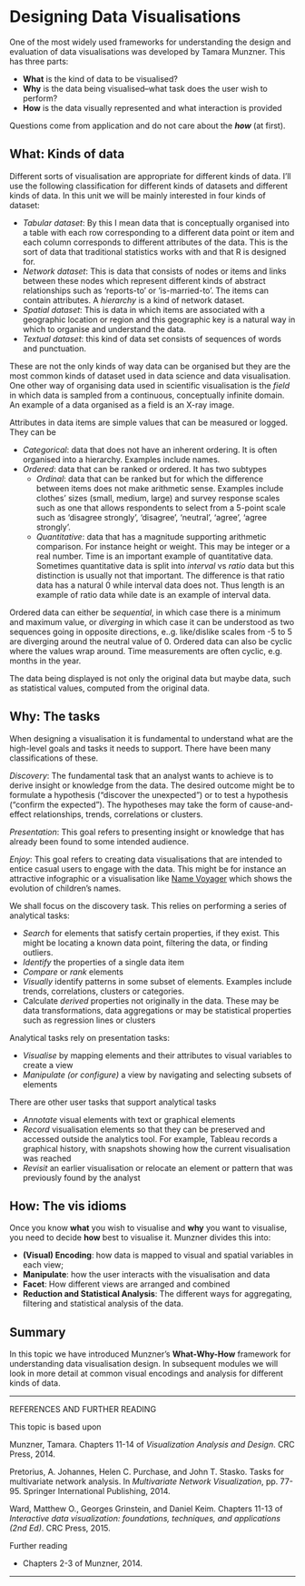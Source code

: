 # Designing Data Visualisations

One of the most widely used frameworks for understanding the design and evaluation of data visualisations was developed by Tamara Munzner. This has three parts:

* **What** is the kind of data to be visualised?
* **Why** is the data being visualised–what task does the user wish to perform?
* **How** is the data visually represented and what interaction is provided

Questions come from application and do not care about the ***how*** (at first).

## What: Kinds of data

Different sorts of visualisation are appropriate for different kinds of data. I’ll use the following classification for different kinds of datasets and different kinds of data. In this unit we will be mainly interested in four kinds of dataset:

* *Tabular dataset*: By this I mean data that is conceptually organised into a table with each row corresponding to a different data point or item and each column corresponds to different attributes of the data. This is the sort of data that traditional statistics works with and that R is designed for.
* *Network dataset*: This is data that consists of nodes or items  and links between these nodes which represent different kinds of abstract relationships such as ‘reports-to’ or ‘is-married-to’. The items can contain attributes. A *hierarchy* is a kind of network dataset.
* *Spatial dataset*: This is data in which items are associated with a geographic location or region and this geographic key is a natural way in which to organise and understand the data.
* *Textual dataset*: this kind of data set consists of sequences of words and punctuation.

These are not the only kinds of way data can be organised but they are the most common kinds of dataset used in data science and data visualisation. One other way of organising data used in scientific visualisation is the _field_ in which data is sampled from a continuous, conceptually infinite domain.  An example of a data organised as a field is an X-ray image.

Attributes in data items are simple values that can be measured or logged. They can be

* *Categorical*: data that does not have an inherent ordering. It is often organised into a hierarchy. Examples include names.
* *Ordered*: data that can be ranked or ordered. It has two subtypes
    + *Ordinal*: data that can be ranked but for which the difference between items does not make arithmetic sense. Examples include clothes’ sizes (small, medium, large) and survey response scales such as one that allows respondents to select from a 5-point scale such as  ‘disagree strongly’, ‘disagree’, ‘neutral’, ‘agree’, ‘agree strongly’.
    + *Quantitative*: data that has a magnitude supporting arithmetic comparison. For instance height or weight. This may be integer or a real number. Time is an important example of quantitative data. Sometimes quantitative data is split into _interval_ vs _ratio_ data but this distinction is usually not that important. The difference is that ratio data has a natural 0 while interval data does not. Thus length is an example of ratio data while date is an example of interval data.
    
Ordered data can either be _sequential_, in which case there is a minimum and maximum value, or _diverging_ in which case it can be understood as two sequences going in opposite directions, e..g. like/dislike scales from -5 to 5 are diverging around the neutral value of 0. Ordered data can also be cyclic where the values wrap around. Time measurements are often cyclic, e.g. months in the year.

The data being displayed is not only the original data but maybe data, such as statistical values, computed from the original data.

## Why: The tasks

When designing a visualisation it is fundamental to understand what are the high-level goals and tasks it needs to support. There have been many classifications of these.

*Discovery*: The fundamental task that an analyst wants to achieve is to derive insight or knowledge from the data. The desired outcome might be to formulate a hypothesis (“discover the unexpected”) or to test a hypothesis (“confirm the expected”). The hypotheses may take the form of cause-and-effect relationships, trends, correlations or clusters.

*Presentation*: This goal refers to presenting insight or knowledge that has already been found to some intended audience.

*Enjoy*: This goal refers to creating data visualisations that are intended to entice casual users to engage with the data. This might be for instance an attractive infographic or a visualisation like [Name Voyager](http://www.babynamewizard.com) which shows the evolution of children’s names.

We shall focus on the discovery task. This relies on performing a series of analytical tasks:

* *Search* for elements that satisfy certain properties, if they exist. This might be locating a known data point, filtering the data, or finding outliers.
* *Identify* the properties of a single data item
* *Compare* or *rank* elements
* *Visually* identify patterns in some subset of elements. Examples include trends, correlations, clusters or categories.
* Calculate *derived* properties not originally in the data. These may be data transformations, data aggregations or may be statistical properties such as regression lines or clusters

Analytical tasks rely on presentation tasks:

* *Visualise* by mapping elements and their attributes to visual variables to create a view
* *Manipulate (or configure)* a view by navigating and selecting subsets of elements

There are other user tasks that support analytical tasks

* *Annotate* visual elements with text or graphical elements
* *Record* visualisation elements so that they can be preserved and accessed outside the analytics tool. For example, Tableau records a graphical history, with snapshots showing how the current visualisation was reached
* *Revisit* an earlier visualisation or relocate an element or pattern that was previously found by the analyst

## How: The vis idioms

Once you know **what** you wish to visualise and **why** you want to visualise, you need to decide **how** best to visualise it. Munzner divides this into:

* **(Visual) Encoding**: how data is mapped to visual and spatial variables in each view;
* **Manipulate**: how the user interacts with the visualisation and data
* **Facet**: How different views are arranged and combined
* **Reduction and Statistical Analysis**: The different ways for aggregating, filtering and statistical analysis of the data.

## Summary

In this topic we have introduced Munzner’s **What-Why-How** framework for understanding data visualisation design. In subsequent modules we will look in more detail at common visual encodings and analysis for different kinds of data.

***

REFERENCES AND FURTHER READING

This topic is based upon

Munzner, Tamara. Chapters 11-14 of *Visualization Analysis and Design*. CRC Press, 2014.

Pretorius, A. Johannes, Helen C. Purchase, and John T. Stasko. Tasks for multivariate network analysis. In *Multivariate Network Visualization*, pp. 77-95. Springer International Publishing, 2014.

Ward, Matthew O., Georges Grinstein, and Daniel Keim. Chapters 11-13 of *Interactive data visualization: foundations, techniques, and applications (2nd Ed)*. CRC Press, 2015.

Further reading

* Chapters 2-3 of Munzner, 2014.


***


